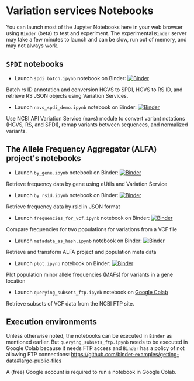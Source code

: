 # Variation services Notebooks

You can launch most of the Jupyter Notebooks here in your web browser using
`Binder` (beta) to test and experiment. The experimental `Binder` server may
take a few minutes to launch and can be slow, run out of memory, and may not
always work.

## `SPDI` notebooks

* Launch `spdi_batch.ipynb` notebook on Binder:
  [![Binder](https://mybinder.org/badge_logo.svg)](https://mybinder.org/v2/gh/ncbi/dbsnp/master?filepath=%2Ftutorials%2FVariation%20Services%2FJupyter_Notebook%2Fspdi_batch.ipynb)

Batch rs ID annotation and conversion HGVS to SPDI, HGVS to RS ID, and retrieve
RS JSON objects using Variation Services.

* Launch `navs_spdi_demo.ipynb` notebook on Binder:
  [![Binder](https://mybinder.org/badge_logo.svg)](https://mybinder.org/v2/gh/ncbi/dbsnp/master?filepath=tutorials%2FVariation%20Services%2FJupyter_Notebook%2Fnavs_spdi_demo.ipynb)

Use NCBI API Variation Service (navs) module to convert variant notations (HGVS,
RS, and SPDI), remap variants between sequences, and normalized variants.

## The Allele Frequency Aggregator (ALFA) project's notebooks

* Launch `by_gene.ipynb` notebook on Binder:
  [![Binder](https://mybinder.org/badge_logo.svg)](https://mybinder.org/v2/gh/ncbi/dbsnp/master?filepath=tutorials%2FVariation%20Services%2FJupyter_Notebook%2Fby_gene.ipynb)

Retrieve frequency data by gene using eUtils and Variation Service

* Launch `by_rsid.ipynb` notebook on Binder:
  [![Binder](https://mybinder.org/badge_logo.svg)](https://mybinder.org/v2/gh/ncbi/dbsnp/master?filepath=tutorials%2FVariation%20Services%2FJupyter_Notebook%2Fby_rsid.ipynb)

Retrieve frequency data by rsid in JSON format

* Launch `frequencies_for_vcf.ipynb` notebook on Binder:
  [![Binder](https://mybinder.org/badge_logo.svg)](https://mybinder.org/v2/gh/ncbi/dbsnp/master?filepath=tutorials%2FVariation%20Services%2FJupyter_Notebook%2Ffrequencies_for_vcf.ipynb)

Compare frequencies for two populations for variations from a VCF file

* Launch `metadata_as_hash.ipynb` notebook on Binder:
  [![Binder](https://mybinder.org/badge_logo.svg)](https://mybinder.org/v2/gh/ncbi/dbsnp/master?filepath=tutorials%2FVariation%20Services%2FJupyter_Notebook%2Fmetadata_as_hash.ipynb)

Retrieve and transform ALFA project and population meta data

* Launch `plot.ipynb` notebook on Binder:
  [![Binder](https://mybinder.org/badge_logo.svg)](https://mybinder.org/v2/gh/ncbi/dbsnp/master?filepath=tutorials%2FVariation%20Services%2FJupyter_Notebook%2Fplot.ipynb)

Plot population minor allele frequencies (MAFs) for variants in a gene location

* Launch `querying_subsets_ftp.ipynb` notebook on [Google
  Colab](https://colab.research.google.com/github/ncbi/dbsnp/blob/master/tutorials/Variation%20Services/Jupyter_Notebook/querying_subsets_ftp.ipynb)

Retrieve subsets of VCF data from the NCBI FTP site.

## Execution environments

Unless otherwise noted, the notebooks can be executed in `Binder` as mentioned
earlier. But `querying_subsets_ftp.ipynb` needs to be executed in Google Colab
because it needs FTP access and `Binder` has a policy of not allowing FTP
connections:
<https://github.com/binder-examples/getting-data#large-public-files>

A (free) Google account is required to run a notebook in Google Colab.
